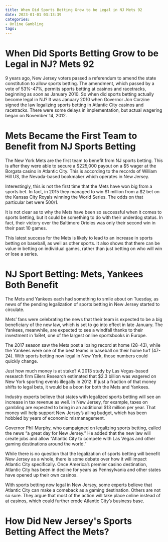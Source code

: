 ```yaml
---
title: When Did Sports Betting Grow to be Legal in NJ Mets 92
date: 2023-01-01 03:13:39
categories:
- Online Gambling
tags:
---
```



#  When Did Sports Betting Grow to be Legal in NJ? Mets 92
9 years ago, New Jersey voters passed a referendum to amend the state constitution to allow sports betting. The amendment, which passed by a vote of 53%-47%, permits sports betting at casinos and racetracks, beginning as soon as January 2010.
 So when did sports betting actually become legal in NJ?
  It was January 2010 when Governor Jon Corzine signed the law legalizing sports betting in Atlantic City casinos and racetracks. There were some delays in implementation, but actual wagering began on November 14, 2012.

#  Mets Became the First Team to Benefit from NJ Sports Betting

The New York Mets are the first team to benefit from NJ sports betting. This is after they were able to secure a $225,000 payout on a $5 wager at the Borgata casino in Atlantic City. This is according to the records of William Hill US, the Nevada-based bookmaker which operates in New Jersey.

Interestingly, this is not the first time that the Mets have won big from a sports bet. In fact, in 2015 they managed to win $1 million from a $2 bet on the Kansas City Royals winning the World Series. The odds on that particular bet were 500/1.

It is not clear as to why the Mets have been so successful when it comes to sports betting, but it could be something to do with their underdog status. In fact, their victory over the Baltimore Orioles was only their second win in their past 10 games.

This latest success for the Mets is likely to lead to an increase in sports betting on baseball, as well as other sports. It also shows that there can be value in betting on individual games, rather than just betting on who will win or lose a series.

#  NJ Sport Betting: Mets, Yankees Both Benefit

The Mets and Yankees each had something to smile about on Tuesday, as news of the pending legalization of sports betting in New Jersey started to circulate.

Mets’ fans were celebrating the news that their team is expected to be a big beneficiary of the new law, which is set to go into effect in late January. The Yankees, meanwhile, are expected to see a windfall thanks to their investment in 1xBet, one of the largest online sportsbooks in Europe.

The 2017 season saw the Mets post a losing record at home (28-43), while the Yankees were one of the best teams in baseball on their home turf (47-24). With sports betting now legal in New York, those numbers could quickly change.

Just how much money is at stake? A 2013 study by Las Vegas-based research firm Eilers Research estimated that $2.3 billion was wagered on New York sporting events illegally in 2012. If just a fraction of that money shifts to legal bets, it would be a boon for both the Mets and Yankees.

Industry experts believe that states with legalized sports betting will see an increase in tax revenue as well. In New Jersey, for example, taxes on gambling are expected to bring in an additional $13 million per year. That money will help support New Jersey’s ailing budget, which has been hobbled by years of economic mismanagement.

Governor Phil Murphy, who campaigned on legalizing sports betting, called the news “a great day for New Jersey.” He added that the new law will create jobs and allow “Atlantic City to compete with Las Vegas and other gaming destinations around the world.”

While there is no question that the legalization of sports betting will benefit New Jersey as a whole, there is some debate over how it will impact Atlantic City specifically. Once America’s premier casino destination, Atlantic City has been in decline for years as Pennsylvania and other states have opened up their own casinos.

With sports betting now legal in New Jersey, some experts believe that Atlantic City can make a comeback as a gaming destination. Others are not so sure. They argue that most of the action will take place online instead of at casinos, which could further erode Atlantic City’s business base.

#  How Did New Jersey's Sports Betting Affect the Mets?

<!--

Since the New Jersey Supreme Court overturned a federal ban on sports betting, the Garden State has been in the headlines for all the wrong reasons. The state's racetracks and casinos have been clamoring to get started taking bets, but there's one organization that's not happy about it: the Mets.

The team is concerned that legalized gambling will lead to an increase in game-fixing scandals. "As long as gambling is legal, we are going to have people trying to fix games," team COO Jeff Wilpon said. "It's naive to think otherwise."

This is hardly the first time that Wilpon has spoken out against gambling. In 2013, he testified before a New York legislative panel that "gambling on sports creates opportunities for criminals and cheaters and jeopardizes the integrity of our games."

 wilpon-baseball-integrity2While it's true that gambling can create opportunities for criminals to fix games, there is no evidence that it has increased in recent years. In fact, most game-fixing scandals occur in countries where sports betting is illegal.

Nevertheless, the Mets are not alone in their concerns. The NBA, NFL, NHL, and MLB have all come out against legalized sports betting. But does this mean that they're fighting a losing battle?

Probably not. It's likely that most states will follow New Jersey's lead and legalize sports betting in some form or another. And while this may not be good news for professional sports leagues, it could be great news for casino operators and state governments.

#  Did Sports Betting Influence the Mets' 92 Season?

The Mets had a great season in 1992, finishing 92-70 and making the playoffs. However, some people have speculated that the team's success was at least partially due to sports betting.

There are several pieces of evidence that suggest that sports betting may have played a role in the Mets' 92 season. First, the team's hitting improved significantly in the second half of the season. This is odd, since hitting tends to decline as the season goes on.

Second, there was a significant increase in betting on the Mets in late August and early September. In fact, one bookie said that he took more bets on the Mets in those two months than he had taken on any other team all year.

Finally, many of the players on the Mets were known to have connections to gambling rings. For example, Dwight Gooden was known to frequent strip clubs, where he would often place bets on athletic events. And Darryl Strawberry was caught up in a point-shaving scandal while he was playing for UAB.

So did sports betting influence the Mets' 92 season? It's hard to say for sure. However, there is certainly enough evidence to suggest that it may have played a role.